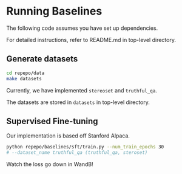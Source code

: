 
# Running Baselines

The following code assumes you have set up dependencies. 

For detailed instructions, refer to README.md in top-level directory. 


## Generate datasets

```bash
cd repepo/data
make datasets
```

Currently, we have implemented `stereoset` and `truthful_qa`. 

The datasets are stored in `datasets` in top-level directory. 

## Supervised Fine-tuning

Our implementation is based off Stanford Alpaca. 

```bash
python repepo/baselines/sft/train.py --num_train_epochs 30
# --dataset_name truthful_qa (truthful_qa, steroset)
```

Watch the loss go down in WandB! 